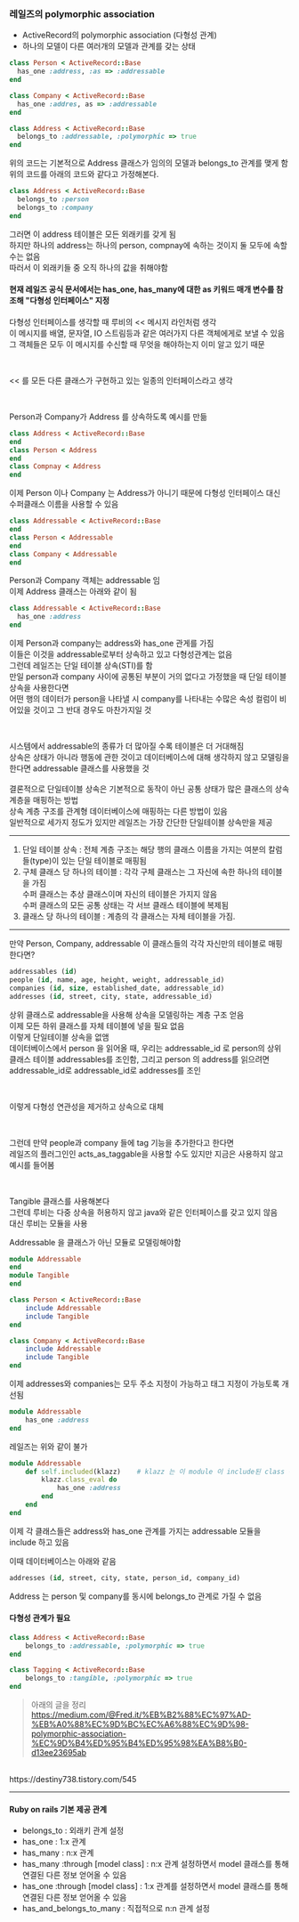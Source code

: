 ###  레일즈의 polymorphic association
- ActiveRecord의 polymorphic association (다형성 관계)
- 하나의 모델이 다른 여러개의 모델과 관계를 갖는 상태 

```ruby
class Person < ActiveRecord::Base
  has_one :address, :as => :addressable
end

class Company < ActiveRecord::Base
  has_one :addres, as => :addressable
end

class Address < ActiveRecord::Base
  belongs_to :addressable, :polymorphic => true
end

```
위의 코드는 기본적으로 Address 클래스가 임의의 모델과 belongs_to 관계를 맺게 함 <br>
위의 코드를 아래의 코드와 같다고 가정해본다. 

```ruby
class Address < ActiveRecord::Base
  belongs_to :person
  belongs_to :company 
end
```
그러면 이 address 테이블은 모든 외래키를 갖게 됨 <br>
하지만 하나의 address는 하나의 person, compnay에 속하는 것이지 둘 모두에 속할수는 없음 <br>
따러서 이 외래키들 중 오직 하나의 값을 취해야함 

#### 현재 레일즈 공식 문서에서는 has_one, has_many에 대한 as 키워드 매개 변수를 참조해 "다형성 인터페이스" 지정 

다형성 인터페이스를 생각할 때 루비의 << 메시지 라인처럼 생각 <br>
이 메시지를 배열, 문자열, IO 스트림등과 같은 여러가지 다른 객체에게로 보낼 수 있음<br>
그 객체들은 모두 이 메시지를 수신할 때 무엇을 해야하는지 이미 알고 있기 때문 <br>

<br>

<< 를 모든 다른 클래스가 구현하고 있는 일종의 인터페이스라고 생각 

<br>

Person과 Company가 Address 를 상속하도록 예시를 만듦 
```ruby
class Address < ActiveRecord::Base
end
class Person < Address
end
class Compnay < Address 
end
```

이제 Person 이나 Company 는 Address가 아니기 때문에 다형성 인터페이스 대신 수퍼클래스 이름을 사용할 수 있음

```ruby
class Addressable < ActiveRecord::Base
end
class Person < Addressable
end
class Company < Addressable
end
```

Person과 Company 객체는 addressable 임 <br>
이제 Address 클래스는 아래와 같이 됨

```ruby
class Addressable < ActiveRecord::Base
  has_one :address
end
```
이제 Person과 company는 address와 has_one 관게를 가짐 <br>
이들은 이것을 addressable로부터 상속하고 있고 다형성관계는 없음 
<br>
그런데 레일즈는 단일 테이블 상속(STI)를 함 <br>
만일 person과 company 사이에 공통된 부분이 거의 없다고 가정했을 때 단일 테이블 상속을 사용한다면 <br>
어떤 행의 데이터가 person을 나타낼 시 company를 나타내는 수많은 속성 컬럼이 비어있을 것이고 그 반대 경우도 마찬가지일 것 <br>

<br>

시스템에서 addressable의 종류가 더 많아질 수록 테이블은 더 거대해짐 <br>
상속은 상태가 아니라 행동에 관한 것이고 데이터베이스에 대해 생각하지 않고 모델링을 한다면 addressable 클래스를 사용했을 것 <br>
<br>
결론적으로 단일테이블 상속은 기본적으로 동작이 아닌 공통 상태가 많은 클래스의 상속 계층을 매핑하는 방법 
<br>
상속 계층 구조를 관계형 데이터베이스에 매핑하는 다른 방법이 있음 <br>
일반적으로 세가지 정도가 있지만 레일즈는 가장 간단한 단일테이블 상속만을 제공
_____

1. 단일 테이블 상속 : 전체 계층 구조는 해당 행의 클래스 이름을 가지는 여분의 칼럼들(type)이 있는 단일 테이블로 매핑됨
2. 구체 클래스 당 하나의 테이블 : 각각 구체 클래스는 그 자신에 속한 하나의 테이블을 가짐 <br>
                           수퍼 클래스는 추상 클래스이며 자신의 테이블은 가지지 않음 <br>
                           수퍼 클래스의 모든 공통 상태는 각 서브 클래스 테이블에 복제됨 
3. 클래스 당 하나의 테이블 : 계층의 각 클래스는 자체 테이블을 가짐. 

_____


만약 Person, Company, addressable 이 클래스들의 각각 자신만의 테이블로 매핑한다면? 
```sql 
addressables (id)
people (id, name, age, height, weight, addressable_id)
companies (id, size, established_date, addressable_id)
addresses (id, street, city, state, addressable_id)
```
상위 클래스로 addressable을 사용해 상속을 모델링하는 계층 구조 얻음 <br>
이제 모든 하위 클래스를 자체 테이블에 넣을 필요 없음 <br>
이렇게 단일테이블 상속을 없앰 <br>
데이터베이스에서 person 을 읽어올 때, 우리는 addressable_id 로 person의 상위 클래스 테이블 addressables를 조인함, 그리고 person 의 address를 읽으려면 addressable_id로 addressable_id로 addresses를 조인 <br>

<br>

이렇게 다형성 연관성을 제거하고 상속으로 대체 <br>

<br>

그런데 만약 people과 company 들에 tag 기능을 추가한다고 한다면 <br>
레일즈의 플러그인인 acts_as_taggable을 사용할 수도 있지만 지금은 사용하지 않고 예시를 들어봄 <br>


<br>

Tangible 클래스를 사용해본다 <br>
그런데 루비는 다중 상속을 허용하지 않고 java와 같은 인터페이스를 갖고 있지 않음 <br>
대신 루비는 모듈을 사용 <br>

Addressable 을 클래스가 아닌 모듈로 모델링해야함 <br>

```ruby
module Addressable
end
module Tangible
end 

class Person < ActiveRecord::Base
	include Addressable
	include Tangible
end 

class Company < ActiveRecord::Base
	include Addressable
	include Tangible
end 
```
이제 addresses와 companies는 모두 주소 지정이 가능하고 태그 지정이 가능토록 개선됨 <br>

```ruby
module Addressable
	has_one :address
end
```
레일즈는 위와 같이 불가 

```ruby
module Addressable
	def self.included(klazz)	# klazz 는 이 module 이 include된 class 객체 
		klazz.class_eval do 
			has_one :address		
		end
	end
end
```

이제 각 클래스들은 address와 has_one 관계를 가지는 addressable 모듈을 include 하고 있음  <br>

이때 데이터베이스는 아래와 같음 

```sql
addresses (id, street, city, state, person_id, company_id)
```
Address 는 person 및 company를 동시에 belongs_to 관계로 가질 수 없음 <br>
#### 다형성 관계가 필요 

```ruby
class Address < ActiveRecord::Base
	belongs_to :addressable, :polymorphic => true 
end

class Tagging < ActiveRecord::Base
	belongs_to :tangible, :polymorphic => true
end 
```

> 아래의 글을 정리 <br>
https://medium.com/@Fred.it/%EB%B2%88%EC%97%AD-%EB%A0%88%EC%9D%BC%EC%A6%88%EC%9D%98-polymorphic-association-%EC%9D%B4%ED%95%B4%ED%95%98%EA%B8%B0-d13ee23695ab
<br>
https://destiny738.tistory.com/545

______

#### Ruby on rails 기본 제공 관계
- belongs_to : 외래키 관계 설정 
- has_one : 1:x 관계
- has_many : n:x 관계 
- has_many :through [model class] : n:x 관계 설정하면서 model 클래스를 통해 연결된 다른 정보 얻어올 수 있음
- has_one :through [model class] : 1:x 관계를 설정하면서 model 클래스를 통해 연결된 다른 정보 얻어올 수 있음
- has_and_belongs_to_many : 직접적으로 n:n 관계 설정 

